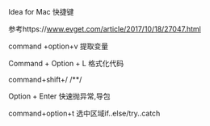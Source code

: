 Idea for Mac 快捷键

参考https://www.evget.com/article/2017/10/18/27047.html

command +option+v	提取变量

Command + Option + L	格式化代码

command+shift+/	/**/

Option + Enter	快速抛异常,导包

command+option+t	选中区域if..else/try..catch

